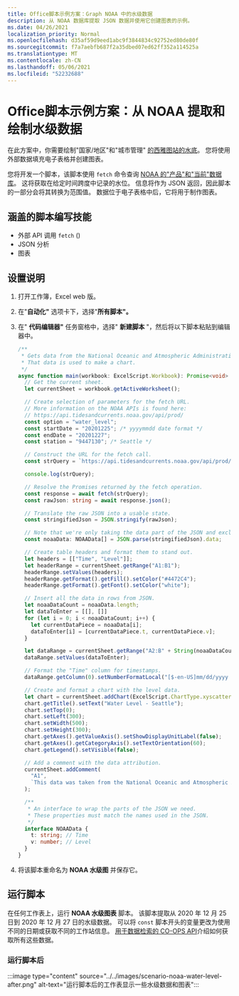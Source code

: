 ```yaml
---
title: Office脚本示例方案：Graph NOAA 中的水级数据
description: 从 NOAA 数据库提取 JSON 数据并使用它创建图表的示例。
ms.date: 04/26/2021
localization_priority: Normal
ms.openlocfilehash: d35af59d9eed1abc9f3844834c92752ed80de80f
ms.sourcegitcommit: f7a7aebfb687f2a35dbed07ed62ff352a114525a
ms.translationtype: MT
ms.contentlocale: zh-CN
ms.lasthandoff: 05/06/2021
ms.locfileid: "52232688"
---
```

# <a name="office-scripts-sample-scenario-fetch-and-graph-water-level-data-from-noaa"></a>Office脚本示例方案：从 NOAA 提取和绘制水级数据

在此方案中，你需要绘制"国家/地区"和"城市管理" [的西雅图站的水底](https://tidesandcurrents.noaa.gov/stationhome.html?id=9447130)。 您将使用外部数据填充电子表格并创建图表。

您将开发一个脚本，该脚本使用 `fetch` 命令查询 [NOAA 的"产品"和"当前"数据库](https://tidesandcurrents.noaa.gov/)。 这将获取在给定时间跨度中记录的水位。 信息将作为 JSON 返回，因此脚本的一部分会将其转换为范围值。 数据位于电子表格中后，它将用于制作图表。

## <a name="scripting-skills-covered"></a>涵盖的脚本编写技能

- 外部 API 调用 `fetch` () 
- JSON 分析
- 图表

## <a name="setup-instructions"></a>设置说明

1. 打开工作簿，Excel web 版。

1. 在"**自动化"** 选项卡下，选择"**所有脚本"。**

1. 在" **代码编辑器"** 任务窗格中，选择" **新建脚本** "，然后将以下脚本粘贴到编辑器中。

    ```TypeScript
    /**
     * Gets data from the National Oceanic and Atmospheric Administration's Tides and Currents database. 
     * That data is used to make a chart.
     */
    async function main(workbook: ExcelScript.Workbook): Promise<void> {
      // Get the current sheet.
      let currentSheet = workbook.getActiveWorksheet();
    
      // Create selection of parameters for the fetch URL.
      // More information on the NOAA APIs is found here: 
      // https://api.tidesandcurrents.noaa.gov/api/prod/
      const option = "water_level";
      const startDate = "20201225"; /* yyyymmdd date format */
      const endDate = "20201227";
      const station = "9447130"; /* Seattle */
    
      // Construct the URL for the fetch call.
      const strQuery = `https://api.tidesandcurrents.noaa.gov/api/prod/datagetter?product=${option}&begin_date=${startDate}&end_date=${endDate}&datum=MLLW&station=${station}&units=english&time_zone=gmt&application=NOS.COOPS.TAC.WL&format=json`;
    
      console.log(strQuery);
    
      // Resolve the Promises returned by the fetch operation.
      const response = await fetch(strQuery);
      const rawJson: string = await response.json();
    
      // Translate the raw JSON into a usable state.
      const stringifiedJson = JSON.stringify(rawJson);
    
      // Note that we're only taking the data part of the JSON and excluding the metadata.
      const noaaData: NOAAData[] = JSON.parse(stringifiedJson).data;
    
      // Create table headers and format them to stand out.
      let headers = [["Time", "Level"]];
      let headerRange = currentSheet.getRange("A1:B1");
      headerRange.setValues(headers);
      headerRange.getFormat().getFill().setColor("#4472C4");
      headerRange.getFormat().getFont().setColor("white");
    
      // Insert all the data in rows from JSON.
      let noaaDataCount = noaaData.length;
      let dataToEnter = [[], []]
      for (let i = 0; i < noaaDataCount; i++) {
        let currentDataPiece = noaaData[i];
        dataToEnter[i] = [currentDataPiece.t, currentDataPiece.v];
      }
    
      let dataRange = currentSheet.getRange("A2:B" + String(noaaDataCount + 1)); /* +1 to account for the title row */
      dataRange.setValues(dataToEnter);
    
      // Format the "Time" column for timestamps.
      dataRange.getColumn(0).setNumberFormatLocal("[$-en-US]mm/dd/yyyy hh:mm AM/PM;@");
    
      // Create and format a chart with the level data.
      let chart = currentSheet.addChart(ExcelScript.ChartType.xyscatterSmooth, dataRange);
      chart.getTitle().setText("Water Level - Seattle");
      chart.setTop(0);
      chart.setLeft(300);
      chart.setWidth(500);
      chart.setHeight(300);
      chart.getAxes().getValueAxis().setShowDisplayUnitLabel(false);
      chart.getAxes().getCategoryAxis().setTextOrientation(60);
      chart.getLegend().setVisible(false);
    
      // Add a comment with the data attribution.
      currentSheet.addComment(
        "A1",
        `This data was taken from the National Oceanic and Atmospheric Administration's Tides and Currents database on ${new Date(Date.now())}.`
      );
    
      /**
       * An interface to wrap the parts of the JSON we need.
       * These properties must match the names used in the JSON.
       */ 
      interface NOAAData {
        t: string; // Time
        v: number; // Level
      }
    }
    ```

1. 将该脚本重命名为 **NOAA 水级图** 并保存它。

## <a name="running-the-script"></a>运行脚本

在任何工作表上，运行 **NOAA 水级图表** 脚本。 该脚本提取从 2020 年 12 月 25 日到 2020 年 12 月 27 日的水级数据。 可以将 `const` 脚本开头的变量更改为使用不同的日期或获取不同的工作站信息。 [用于数据检索的 CO-OPS API](https://api.tidesandcurrents.noaa.gov/api/prod/)介绍如何获取所有这些数据。

### <a name="after-running-the-script"></a>运行脚本后

:::image type="content" source="../../images/scenario-noaa-water-level-after.png" alt-text="运行脚本后的工作表显示一些水级数据和图表":::
